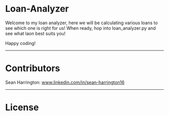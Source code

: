 # Loan-Analyzer

Welcome to my loan analyzer, here we will be calculating various loans to see which one is right for us! When ready, hop into loan_analyzer.py and see what laon best suits you!

Happy coding!

-----------------------------------------------------------------------

# Contributors

Sean Harrington: www.linkedin.com/in/sean-harrington16

-----------------------------------------------------------------------

# License

